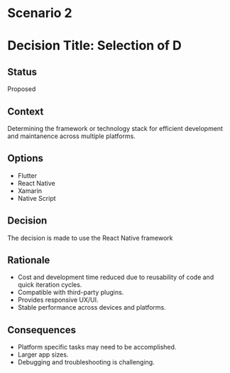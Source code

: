 <!-- # Decision record template by Michael Nygard

This is the template in [Documenting architecture decisions - Michael Nygard](http://thinkrelevance.com/blog/2011/11/15/documenting-architecture-decisions).
You can use [adr-tools](https://github.com/npryce/adr-tools) for managing the ADR files.

In each ADR file, write these sections: -->
# Scenario 2

# Decision Title: Selection of D

## Status

Proposed

## Context

Determining the framework or technology stack for efficient development and maintanence across multiple platforms.

## Options

- Flutter
- React Native
- Xamarin
- Native Script

## Decision

The decision is made to use the React Native framework

## Rationale
- Cost and development time reduced due to reusability of code and quick iteration cycles.
- Compatible with third-party plugins.
- Provides responsive UX/UI.
- Stable performance across devices and platforms.

## Consequences
- Platform specific tasks may need to be accomplished.
- Larger app sizes.
- Debugging and troubleshooting is challenging.
